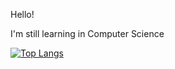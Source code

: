 Hello!

I'm still learning in Computer Science

[![Top Langs](https://github-readme-stats.vercel.app/api/top-langs/?username=raahyama)](https://github.com/raahyama/github-readme-stats)

<!---
RaAhYaMa/RaAhYaMa is a ✨ special ✨ repository because its `README.md` (this file) appears on your GitHub profile.
You can click the Preview link to take a look at your changes.
--->
